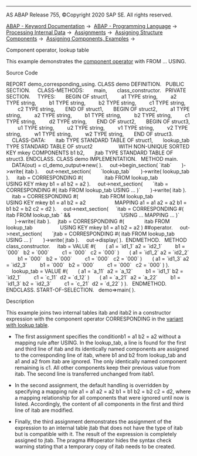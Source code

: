  

* * *

AS ABAP Release 755, ©Copyright 2020 SAP SE. All rights reserved.

[ABAP - Keyword Documentation](javascript:call_link\('abenabap.htm'\)) →  [ABAP - Programming Language](javascript:call_link\('abenabap_reference.htm'\)) →  [Processing Internal Data](javascript:call_link\('abenabap_data_working.htm'\)) →  [Assignments](javascript:call_link\('abenvalue_assignments.htm'\)) →  [Assigning Structure Components](javascript:call_link\('abencorresponding.htm'\)) →  [Assigning Components, Examples](javascript:call_link\('abencorresponding_abexas.htm'\)) → 

Component operator, lookup table

This example demonstrates the [component operator](javascript:call_link\('abenconstructor_expr_corresponding.htm'\)) with FROM ... USING.

Source Code

REPORT demo\_corresponding\_using.
CLASS demo DEFINITION.
  PUBLIC SECTION.
    CLASS-METHODS:
      main,
      class\_constructor.
  PRIVATE SECTION.
    TYPES:
      BEGIN OF struct1,
        a1 TYPE string,
        a2 TYPE string,
        b1 TYPE string,
        b2 TYPE string,
        c1 TYPE string,
        c2 TYPE string,
      END OF struct1,
      BEGIN OF struct2,
        a1 TYPE string,
        a2 TYPE string,
        b1 TYPE string,
        b2 TYPE string,
        c1 TYPE string,
        d2 TYPE string,
      END OF struct2,
      BEGIN OF struct3,
        u1 TYPE string,
        u2 TYPE string,
        v1 TYPE string,
        v2 TYPE string,
        w1 TYPE string,
        w2 TYPE string,
      END OF struct3.
    CLASS-DATA:
      itab TYPE STANDARD TABLE OF struct1,
      lookup\_tab TYPE STANDARD TABLE OF struct2
                 WITH NON-UNIQUE SORTED KEY mkey COMPONENTS b1 b2,
      jtab TYPE STANDARD TABLE OF struct3.
ENDCLASS.
CLASS demo IMPLEMENTATION.
  METHOD main.
    DATA(out) = cl\_demo\_output=>new( ).
    out->begin\_section( \`itab\`
      )->write( itab ).
    out->next\_section(
      \`lookup\_tab\`
      )->write( lookup\_tab ).
    itab = CORRESPONDING #(
              itab FROM lookup\_tab
                   USING KEY mkey b1 = a1 b2 = a2 ).
    out->next\_section(
      \`itab = CORRESPONDING #( itab FROM lookup\_tab USING ... )\`
      )->write( itab ).
    itab = CORRESPONDING #(
              itab FROM lookup\_tab
                   USING KEY mkey b1 = a1 b2 = a2
                   MAPPING a1 = a1 a2 = a2 b1 = b1 b2 = b2 c2 = d2 ).
    out->next\_section(
    \`itab = CORRESPONDING #( itab FROM lookup\_tab \` &&
                                 \`USING ... MAPPING ... )\`
      )->write( itab ).
    jtab = CORRESPONDING #(
             itab FROM lookup\_tab
                  USING KEY mkey b1 = a1 b2 = a2 ) ##operator.
    out->next\_section(
      \`jtab = CORRESPONDING #( itab FROM lookup\_tab USING ... )\`
      )->write( jtab ).
    out->display( ).  ENDMETHOD.
  METHOD class\_constructor.
    itab = VALUE #(
      ( a1 = \`id1\_1\` a2 = \`id2\_1\`
        b1 = \`000\`   b2 = \`000\`
        c1 = \`000\`   c2 = \`000\` )
      ( a1 = \`id1\_2\` a2 = \`id2\_2\`
        b1 = \`000\`   b2 = \`000\`
        c1 = \`000\`   c2 = \`000\` )
      ( a1 = \`id1\_3\` a2 = \`id2\_3\`
        b1 = \`000\`   b2 = \`000\`
        c1 = \`000\`   c2 = \`000\` ) ).
    lookup\_tab = VALUE #(
      ( a1 = \`a\_11\`  a2 = \`a\_12\`
        b1 = \`id1\_1\` b2 = \`id2\_1\`
        c1 = \`c\_11\`  d2 = \`d\_12\` )
      ( a1 = \`a\_21\`  a2 = \`a\_22\`
        b1 = \`id1\_3\` b2 = \`id2\_3\`
        c1 = \`c\_21\`  d2 = \`d\_22\` ) ).
  ENDMETHOD.
ENDCLASS.
START-OF-SELECTION.
  demo=>main( ).

Description

This example joins two internal tables itab and itab2 in a constructor expression with the component operator CORRESPONDING in the [variant with lookup table](javascript:call_link\('abencorresponding_constr_using.htm'\)).

-   The first assignment specifies the conditionb1 = a1 b2 = a2 without a mapping rule after USING. In the lookup\_tab, a line is found for the first and third line of itab and its identically named components are assigned to the corresponding line of itab, where b1 and b2 from lookup\_tab and a1 and a2 from itab are ignored. The only identically named component remaining is c1. All other components keep their previous value from itab. The second line is transferred unchanged from itab1.

-   In the second assignment, the default handling is overridden by specifying a mapping rule a1 = a1 a2 = a2 b1 = b1 b2 = b2 c2 = d2, where a mapping relationship for all components that were ignored until now is listed. Accordingly, the content of all components in the first and third line of itab are modified.

-   Finally, the third assignment demonstrates the assignment of the expression to an internal table jtab that does not have the type of itab but is compatible with it. The result of the expression is completely assigned to jtab. The pragma ##operator hides the syntax check warning stating that a temporary copy of itab needs to be created.